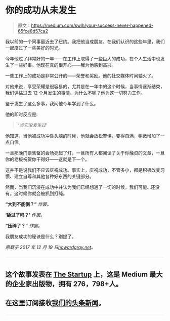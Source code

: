 # 你的成功从未发生

> 原文：<https://medium.com/swlh/your-success-never-happened-65fce8d57ca2>

我以前的一个同事最近去了纽约。我把他当成朋友，在我们认识的这些年里，我们一起度过了一些美好的时光。

今年他过了非常好的一年——在工作上取得了一些巨大的成功，在个人生活中也发生了一些好事。他现在真的很开心——我为他感到高兴。

一些工作上的成功是非常公开的——荣誉和奖励。他的社交媒体时间轴火了。

对他来说，享受荣耀是很容易的，尤其是在一年中的这个时候，当事情逐渐结束，我们评估过去 12 个月发生的事情。为什么不呢？他为这一切努力工作。

鉴于发生了这么多事，我问他今年学到了什么。

他的即时反应是:

> *‘当它没发生过’*

他知道，当他被成功冲昏头脑的时候，他就会放松警惕，变得自满，稍微增加了一点自信。

一旦那晚门票售罄的会场亮起了灯，一旦所有人都阅读了关于你融资的文章，一旦你的老板祝贺你干得好——这就是下一个。

这并不是说我们不应该庆祝成功。事实上，庆祝成功，不管多小，都是积极改变习惯、建立自尊和其他各种好东西的关键部分。

然而，当我们沉浸在成功中并认为我们已经想通了一切的时候，我们可能…还没有。这时候你就会被抓到打盹。

**“大到不能倒？”** *作罢。*

**‘舔过了吗？’** *作罢。*

**“压碎了？”** *作罢。*

我朋友成功的秘诀是什么？别提了。

*原载于 2017 年 12 月 19 日*[*howardgray.net*](https://howardgray.net/2017/12/19/the-secret-of-success-forget-about-it/)*。*

![](img/731acf26f5d44fdc58d99a6388fe935d.png)

## 这个故事发表在 [The Startup](https://medium.com/swlh) 上，这是 Medium 最大的企业家出版物，拥有 276，798+人。

## 在这里订阅接收[我们的头条新闻](http://growthsupply.com/the-startup-newsletter/)。

![](img/731acf26f5d44fdc58d99a6388fe935d.png)